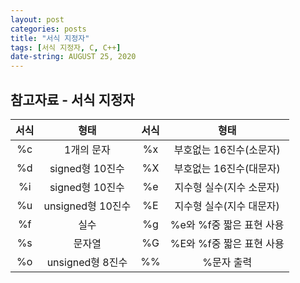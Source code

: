 ```yaml
---
layout: post
categories: posts
title: "서식 지정자"
tags: [서식 지정자, C, C++]
date-string: AUGUST 25, 2020
---
```


## 참고자료 - 서식 지정자

| 서식| 형태| 서식| 형태|
|:---:|:---:|:---:|:---:|
| %c |        1개의 문자 | %x |  부호없는 16진수(소문자) |
| %d |   signed형 10진수 | %X |  부호없는 16진수(대문자) |
| %i |   signed형 10진수 | %e | 지수형 실수(지수 소문자) |
| %u | unsigned형 10진수 | %E | 지수형 실수(지수 대문자) |
| %f |              실수 | %g | %e와 %f중 짧은 표현 사용 |
| %s |            문자열 | %G | %E와 %f중 짧은 표현 사용 |
| %o |  unsigned형 8진수 | %% |               %문자 출력 |
